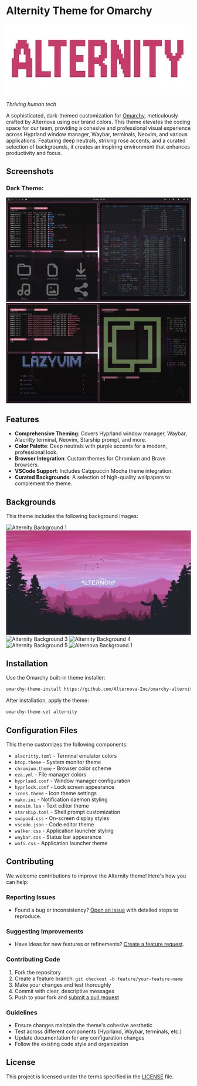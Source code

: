 
# Alternity Theme for Omarchy


![Omarchy Alternity](./assets/title.png)

*Thriving human tech*

A sophisticated, dark-themed customization for [Omarchy](https://omarchy.org/), meticulously crafted by Alternova using our brand colors. This theme elevates the coding space for our team, providing a cohesive and professional visual experience across Hyprland window manager, Waybar, terminals, Neovim, and various applications. Featuring deep neutrals, striking rose accents, and a curated selection of backgrounds, it creates an inspiring environment that enhances productivity and focus.

## Screenshots

### Dark Theme:

![Omarchy Alternity Screenshot](./assets/screen1.png)
![Omarchy Alternity Screenshot 2](./assets/screen2.png)

## Features

- **Comprehensive Theming**: Covers Hyprland window manager, Waybar, Alacritty terminal, Neovim, Starship prompt, and more.
- **Color Palette**: Deep neutrals with purple accents for a modern, professional look.
- **Browser Integration**: Custom themes for Chromium and Brave browsers.
- **VSCode Support**: Includes Catppuccin Mocha theme integration.
- **Curated Backgrounds**: A selection of high-quality wallpapers to complement the theme.

## Backgrounds

This theme includes the following background images:

![Alternity Background 1](./backgrounds/alternity-1.png)
![Alternity Background 2](./backgrounds/alternity-2.png)
![Alternity Background 3](./backgrounds/alternity-3.png)
![Alternity Background 4](./backgrounds/alternity-4.png)
![Alternity Background 5](./backgrounds/alternity-5.png)
![Alternova Background 1](./backgrounds/alternova-1.png)

## Installation

Use the Omarchy built-in theme installer:

```bash
omarchy-theme-install https://github.com/Alternova-Inc/omarchy-alternity-theme
```

After installation, apply the theme:

```bash
omarchy-theme-set alternity
```

## Configuration Files

This theme customizes the following components:

- `alacritty.toml` - Terminal emulator colors
- `btop.theme` - System monitor theme
- `chromium.theme` - Browser color scheme
- `eza.yml` - File manager colors
- `hyprland.conf` - Window manager configuration
- `hyprlock.conf` - Lock screen appearance
- `icons.theme` - Icon theme settings
- `mako.ini` - Notification daemon styling
- `neovim.lua` - Text editor theme
- `starship.toml` - Shell prompt customization
- `swayosd.css` - On-screen display styles
- `vscode.json` - Code editor theme
- `walker.css` - Application launcher styling
- `waybar.css` - Status bar appearance
- `wofi.css` - Application launcher theme

## Contributing

We welcome contributions to improve the Alternity theme! Here's how you can help:

### Reporting Issues
- Found a bug or inconsistency? [Open an issue](https://github.com/Alternova-Inc/omarchy-alternity-theme/issues) with detailed steps to reproduce.

### Suggesting Improvements
- Have ideas for new features or refinements? [Create a feature request](https://github.com/Alternova-Inc/omarchy-alternity-theme/issues).

### Contributing Code
1. Fork the repository
2. Create a feature branch: `git checkout -b feature/your-feature-name`
3. Make your changes and test thoroughly
4. Commit with clear, descriptive messages
5. Push to your fork and [submit a pull request](https://github.com/Alternova-Inc/omarchy-alternity-theme/pulls)

### Guidelines
- Ensure changes maintain the theme's cohesive aesthetic
- Test across different components (Hyprland, Waybar, terminals, etc.)
- Update documentation for any configuration changes
- Follow the existing code style and organization

## License

This project is licensed under the terms specified in the [LICENSE](LICENSE) file.
